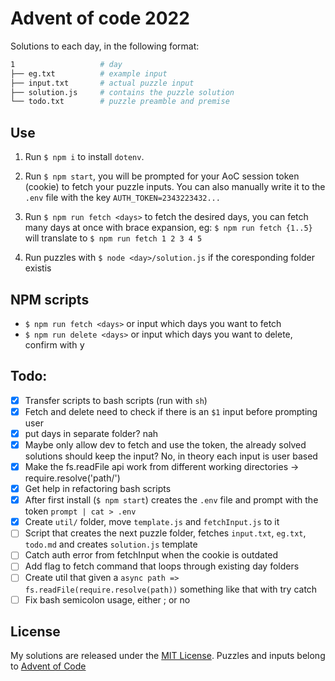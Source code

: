 # Advent of code 2022
Solutions to each day, in the following format:

```bash
1                   # day
├── eg.txt          # example input
├── input.txt       # actual puzzle input
├── solution.js     # contains the puzzle solution
└── todo.txt        # puzzle preamble and premise
```

## Use
1. Run `$ npm i` to install `dotenv`.

2. Run `$ npm start`, you will be prompted for your AoC session token (cookie) to fetch your puzzle inputs. You can also manually write it to the `.env` file with the key `AUTH_TOKEN=2343223432...`

3. Run `$ npm run fetch <days>` to fetch the desired days, you can fetch many days at once with brace expansion, eg: `$ npm run fetch {1..5}` will translate to `$ npm run fetch 1 2 3 4 5`
4. Run puzzles with `$ node <day>/solution.js` if the coresponding folder existis

## NPM scripts
- `$ npm run fetch <days>` or input which days you want to fetch
- `$ npm run delete <days>` or input which days you want to delete, confirm with <kbd>y</kbd>

## Todo:

- [x] Transfer scripts to bash scripts (run with `sh`)
- [x] Fetch and delete need to check if there is an `$1` input before prompting user
- [x] put days in separate folder? nah
- [x] Maybe only allow dev to fetch and use the token, the already solved solutions should keep the input? No, in theory each input is user based
- [x] Make the fs.readFile api work from different working directories -> require.resolve('path/')
- [x] Get help in refactoring bash scripts
- [x] After first install (`$ npm start`) creates the `.env` file and prompt with the token `prompt | cat > .env`
- [x] Create `util/` folder, move `template.js` and `fetchInput.js` to it
- [ ] Script that creates the next puzzle folder, fetches `input.txt`, `eg.txt`, `todo.md` and creates `solution.js` template
- [ ] Catch auth error from fetchInput when the cookie is outdated
- [ ] Add flag to fetch command that loops through existing day folders
- [ ] Create util that given a `async path => fs.readFile(require.resolve(path))` something like that with try catch
- [ ] Fix bash semicolon usage, either ; or no

## License

My solutions are released under the [MIT License][mit].
Puzzles and inputs belong to [Advent of Code][aoc]

[mit]: http://www.opensource.org/licenses/MIT
[aoc]: https://adventofcode.com/2022/about#legal
